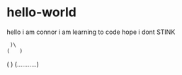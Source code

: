 # hello-world

hello i am connor i am learning to code hope i dont STINK

   

     )\
    (   )
  (       )
(...........)
